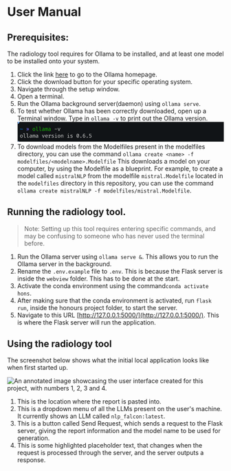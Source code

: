 # User Manual

## Prerequisites:
The radiology tool requires for Ollama to be installed, and at least one model to be installed onto your system. 


1. Click the link [here](https://ollama.com/download) to go to the Ollama homepage.
2. Click the download button for your specific operating system.
3. Navigate through the setup window. 
4. Open a terminal. 
5. Run the Ollama background server(daemon) using `ollama serve`.
6. To test whether Ollama has been correctly downloaded, open up a Terminal window. Type in `ollama -v` to print out the Ollama version. 
![An image of the Ollama version inside a terminal shell.](ollama-version.png) 
7. To download models from the Modelfiles present in the modelfiles directory, you can use the command 
```ollama create <name> -f modelfiles/<modelname>.Modelfile```
 This downloads a model on your computer, by using the Modelfile as a blueprint. 
 For example, to create a model called `mistralNLP` from the modelfile `mistral.Modelfile` located in the `modelfiles` directory in this repository, you can use the command `ollama create mistralNLP -f modelfiles/mistral.Modelfile`.


## Running the radiology tool.
> Note: Setting up this tool requires entering specific commands, and may be confusing to someone who has never used the terminal before. 
1. Run the Ollama server using `ollama serve &`. This allows you to run the Ollama server in the background. 
2. Rename the `.env.example` file to `.env`. This is because the Flask server is inside the `webview` folder. This has to be done at the start. 
3. Activate the conda environment using the command`conda activate hons`. 
4. After making sure that the conda environment is activated, run `flask run`, inside the honours project folder, to start the server. 
5. Navigate to this URL [http://127.0.0.1:5000/](http://127.0.0.1:5000/). This is where the Flask server will run the application. 


## Using the radiology tool
The screenshot below shows what the initial local application looks like when first started up.

![An annotated image showcasing the user interface created for this project, with numbers 1, 2, 3 and 4.](radiology-annotated.png)

1. This is the location where the report is pasted into. 
2. This is a dropdown menu of all the LLMs present on the user's machine. It currently shows an LLM called `nlp_falcon:latest`.
3. This is a button called Send Request, which sends a request to the Flask server, giving the report information and the model name to be used for generation. 
4. This is some highlighted placeholder text, that changes when the request is processed through the server, and the server outputs a response. 


